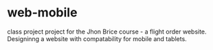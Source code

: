 # web-mobile
class project
project for the Jhon Brice course - a flight order website.
Designinng a website with compatability for mobile and tablets.
